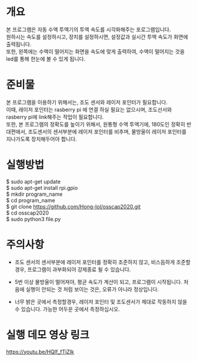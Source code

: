 # 개요
본 프로그램은 자동 수액 투액기의 투액 속도를 시각화해주는 포로그램입니다.  
원하시는 속도를 설정하시고, 장치를 설정하시면, 설정값과 실시간 투액 속도가 화면에 출력됩니다.  
또한, 왼쪽에는 수액이 떨어지는 화면을 속도에 맞게 출력하여, 수액이 떨어지는 것을 led를 통해 한눈에 볼 수 있게 됩니다.  

# 준비물

본 프로그램을 이용하기 위해서는, 조도 센서와 레이저 포인터가 필요합니다.  
이때, 레이저 포인터는 rasberry pi 에 연결 하실 필요는 없으시며, 조도선서와 rasberry pi에 link해주는 작업이 필요합니다.  
또한, 본 프로그램의 정확도를 높이기 위해서, 원통형 수액 투액기에, 180도인 정확히 반대편에서, 조도센서의 센서부분에 레이저 포인터를 비추며, 물방울이 레이저 포인터를 지나가도록 장치해두어야 합니다.

# 실행방법

$ sudo apt-get update  
$ sudo apt-get install rpi.gpio   
$ mkdir program_name  
$ cd program_name  
$ git clone https://github.com/Hong-lol/osscap2020.git   
$ cd osscap2020  
$ sudo python3 file.py  

# 주의사항

- 조도 센서의 센서부분에 레이저 포인터를 정확히 조준하지 않고, 비스듬하게 조준할경우, 프로그램이 과부화되어 강제종료 될 수 있습니다.  

- 5번 이상 물방울이 떨어져야, 평균 속도가 계산이 되고, 프로그램이 시작됩니다. 처음에 실행이 안되는 것 처럼 보이는 것은, 오류가 아니라 정상입니다.

- 너무 밝은 곳에서 측정할경우, 레이저 포인터 및 조도센서가 제대로 작동하지 않을 수 있습니다. 가능한 어두운 곳에서 측정하십시오.

# 실행 데모 영상 링크  

https://youtu.be/HQIf_fTjZIk
